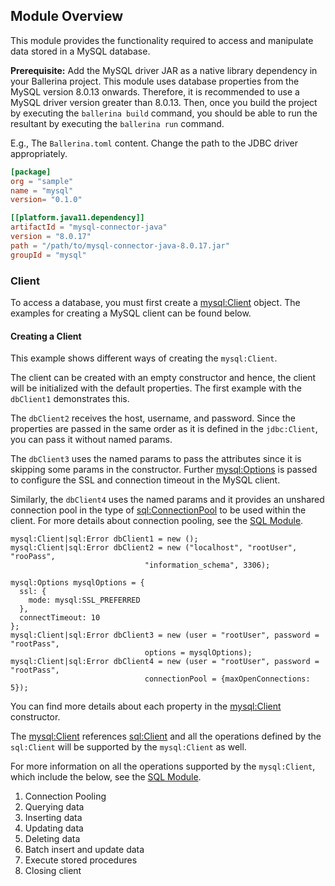 ## Module Overview

This module provides the functionality required to access and manipulate data stored in a MySQL database.

**Prerequisite:** Add the MySQL driver JAR as a native library dependency in your Ballerina project.
This module uses database properties from the MySQL version 8.0.13 onwards. Therefore, it is recommended to use a
MySQL driver version greater than 8.0.13. Then, once you build the project by executing the `ballerina build`
command, you should be able to run the resultant by executing the `ballerina run` command.

E.g., The `Ballerina.toml` content.
Change the path to the JDBC driver appropriately.

```toml
[package]
org = "sample"
name = "mysql"
version= "0.1.0"

[[platform.java11.dependency]]
artifactId = "mysql-connector-java"
version = "8.0.17"
path = "/path/to/mysql-connector-java-8.0.17.jar"
groupId = "mysql"
``` 

### Client
To access a database, you must first create a
[mysql:Client](https://ballerina.io/learn/api-docs/ballerina/#/mysql/clients/Client) object.
The examples for creating a MySQL client can be found below.

#### Creating a Client
This example shows different ways of creating the `mysql:Client`.

The client can be created with an empty constructor and hence, the client will be initialized with the default properties.
The first example with the `dbClient1` demonstrates this.

The `dbClient2` receives the host, username, and password. Since the properties are passed in the same order as it is defined
in the `jdbc:Client`, you can pass it without named params.

The `dbClient3` uses the named params to pass the attributes since it is skipping some params in the constructor.
Further [mysql:Options](https://ballerina.io/learn/api-docs/ballerina/#/mysql/records/Options)
is passed to configure the SSL and connection timeout in the MySQL client.

Similarly, the `dbClient4` uses the named params and it provides an unshared connection pool in the type of
[sql:ConnectionPool](https://ballerina.io/learn/api-docs/ballerina/#/sql/records/ConnectionPool)
to be used within the client.
For more details about connection pooling, see the [SQL Module](https://ballerina.io/learn/api-docs/ballerina/#/sql).

```ballerina
mysql:Client|sql:Error dbClient1 = new ();
mysql:Client|sql:Error dbClient2 = new ("localhost", "rootUser", "rooPass", 
                              "information_schema", 3306);
                              
mysql:Options mysqlOptions = {
  ssl: {
    mode: mysql:SSL_PREFERRED
  },
  connectTimeout: 10
};
mysql:Client|sql:Error dbClient3 = new (user = "rootUser", password = "rootPass",
                              options = mysqlOptions);
mysql:Client|sql:Error dbClient4 = new (user = "rootUser", password = "rootPass",
                              connectionPool = {maxOpenConnections: 5});
```
You can find more details about each property in the
[mysql:Client](https://ballerina.io/learn/api-docs/ballerina/#/mysql/clients/Client) constructor.

The [mysql:Client](https://ballerina.io/learn/api-docs/ballerina/#/mysql/clients/Client) references
[sql:Client](https://ballerina.io/learn/api-docs/ballerina/#/sql/abstractObjects/Client) and all the operations
defined by the `sql:Client` will be supported by the `mysql:Client` as well.

For more information on all the operations supported by the `mysql:Client`, which include the below, see the [SQL Module](https://ballerina.io/learn/api-docs/ballerina/#/sql).

1. Connection Pooling
2. Querying data
3. Inserting data
4. Updating data
5. Deleting data
6. Batch insert and update data
7. Execute stored procedures
8. Closing client